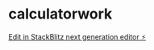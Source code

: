 # calculatorwork

[Edit in StackBlitz next generation editor ⚡️](https://stackblitz.com/~/github.com/lakshmivenkateswara2356/calculatorwork)